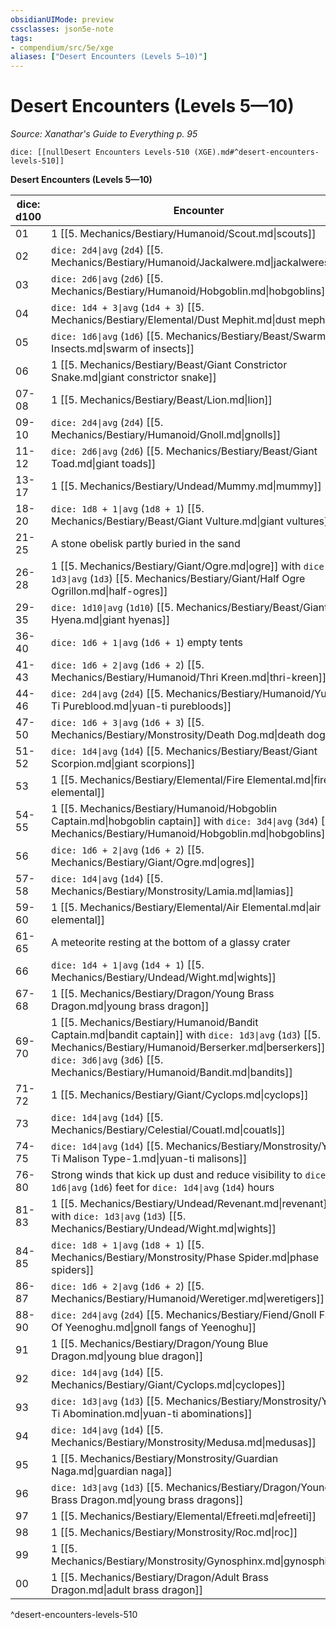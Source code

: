 ```yaml
---
obsidianUIMode: preview
cssclasses: json5e-note
tags:
- compendium/src/5e/xge
aliases: ["Desert Encounters (Levels 5—10)"]
---
```

# Desert Encounters (Levels 5—10)
*Source: Xanathar's Guide to Everything p. 95* 

`dice: [[nullDesert Encounters Levels-510 (XGE).md#^desert-encounters-levels-510]]`

**Desert Encounters (Levels 5—10)**

| dice: d100 | Encounter |
|------------|-----------|
| 01 | 1 [[5. Mechanics/Bestiary/Humanoid/Scout.md\|scouts]] |
| 02 | `dice: 2d4\|avg` (`2d4`) [[5. Mechanics/Bestiary/Humanoid/Jackalwere.md\|jackalweres]] |
| 03 | `dice: 2d6\|avg` (`2d6`) [[5. Mechanics/Bestiary/Humanoid/Hobgoblin.md\|hobgoblins]] |
| 04 | `dice: 1d4 + 3\|avg` (`1d4 + 3`) [[5. Mechanics/Bestiary/Elemental/Dust Mephit.md\|dust mephits]] |
| 05 | `dice: 1d6\|avg` (`1d6`) [[5. Mechanics/Bestiary/Beast/Swarm Of Insects.md\|swarm of insects]] |
| 06 | 1 [[5. Mechanics/Bestiary/Beast/Giant Constrictor Snake.md\|giant constrictor snake]] |
| 07-08 | 1 [[5. Mechanics/Bestiary/Beast/Lion.md\|lion]] |
| 09-10 | `dice: 2d4\|avg` (`2d4`) [[5. Mechanics/Bestiary/Humanoid/Gnoll.md\|gnolls]] |
| 11-12 | `dice: 2d6\|avg` (`2d6`) [[5. Mechanics/Bestiary/Beast/Giant Toad.md\|giant toads]] |
| 13-17 | 1 [[5. Mechanics/Bestiary/Undead/Mummy.md\|mummy]] |
| 18-20 | `dice: 1d8 + 1\|avg` (`1d8 + 1`) [[5. Mechanics/Bestiary/Beast/Giant Vulture.md\|giant vultures]] |
| 21-25 | A stone obelisk partly buried in the sand |
| 26-28 | 1 [[5. Mechanics/Bestiary/Giant/Ogre.md\|ogre]] with `dice: 1d3\|avg` (`1d3`) [[5. Mechanics/Bestiary/Giant/Half Ogre Ogrillon.md\|half-ogres]] |
| 29-35 | `dice: 1d10\|avg` (`1d10`) [[5. Mechanics/Bestiary/Beast/Giant Hyena.md\|giant hyenas]] |
| 36-40 | `dice: 1d6 + 1\|avg` (`1d6 + 1`) empty tents |
| 41-43 | `dice: 1d6 + 2\|avg` (`1d6 + 2`) [[5. Mechanics/Bestiary/Humanoid/Thri Kreen.md\|thri-kreen]] |
| 44-46 | `dice: 2d4\|avg` (`2d4`) [[5. Mechanics/Bestiary/Humanoid/Yuan Ti Pureblood.md\|yuan-ti purebloods]] |
| 47-50 | `dice: 1d6 + 3\|avg` (`1d6 + 3`) [[5. Mechanics/Bestiary/Monstrosity/Death Dog.md\|death dogs]] |
| 51-52 | `dice: 1d4\|avg` (`1d4`) [[5. Mechanics/Bestiary/Beast/Giant Scorpion.md\|giant scorpions]] |
| 53 | 1 [[5. Mechanics/Bestiary/Elemental/Fire Elemental.md\|fire elemental]] |
| 54-55 | 1 [[5. Mechanics/Bestiary/Humanoid/Hobgoblin Captain.md\|hobgoblin captain]] with `dice: 3d4\|avg` (`3d4`) [[5. Mechanics/Bestiary/Humanoid/Hobgoblin.md\|hobgoblins]] |
| 56 | `dice: 1d6 + 2\|avg` (`1d6 + 2`) [[5. Mechanics/Bestiary/Giant/Ogre.md\|ogres]] |
| 57-58 | `dice: 1d4\|avg` (`1d4`) [[5. Mechanics/Bestiary/Monstrosity/Lamia.md\|lamias]] |
| 59-60 | 1 [[5. Mechanics/Bestiary/Elemental/Air Elemental.md\|air elemental]] |
| 61-65 | A meteorite resting at the bottom of a glassy crater |
| 66 | `dice: 1d4 + 1\|avg` (`1d4 + 1`) [[5. Mechanics/Bestiary/Undead/Wight.md\|wights]] |
| 67-68 | 1 [[5. Mechanics/Bestiary/Dragon/Young Brass Dragon.md\|young brass dragon]] |
| 69-70 | 1 [[5. Mechanics/Bestiary/Humanoid/Bandit Captain.md\|bandit captain]] with `dice: 1d3\|avg` (`1d3`) [[5. Mechanics/Bestiary/Humanoid/Berserker.md\|berserkers]] and `dice: 3d6\|avg` (`3d6`) [[5. Mechanics/Bestiary/Humanoid/Bandit.md\|bandits]] |
| 71-72 | 1 [[5. Mechanics/Bestiary/Giant/Cyclops.md\|cyclops]] |
| 73 | `dice: 1d4\|avg` (`1d4`) [[5. Mechanics/Bestiary/Celestial/Couatl.md\|couatls]] |
| 74-75 | `dice: 1d4\|avg` (`1d4`) [[5. Mechanics/Bestiary/Monstrosity/Yuan Ti Malison Type-1.md\|yuan-ti malisons]] |
| 76-80 | Strong winds that kick up dust and reduce visibility to `dice: 1d6\|avg` (`1d6`) feet for `dice: 1d4\|avg` (`1d4`) hours |
| 81-83 | 1 [[5. Mechanics/Bestiary/Undead/Revenant.md\|revenant]] with `dice: 1d3\|avg` (`1d3`) [[5. Mechanics/Bestiary/Undead/Wight.md\|wights]] |
| 84-85 | `dice: 1d8 + 1\|avg` (`1d8 + 1`) [[5. Mechanics/Bestiary/Monstrosity/Phase Spider.md\|phase spiders]] |
| 86-87 | `dice: 1d6 + 2\|avg` (`1d6 + 2`) [[5. Mechanics/Bestiary/Humanoid/Weretiger.md\|weretigers]] |
| 88-90 | `dice: 2d4\|avg` (`2d4`) [[5. Mechanics/Bestiary/Fiend/Gnoll Fang Of Yeenoghu.md\|gnoll fangs of Yeenoghu]] |
| 91 | 1 [[5. Mechanics/Bestiary/Dragon/Young Blue Dragon.md\|young blue dragon]] |
| 92 | `dice: 1d4\|avg` (`1d4`) [[5. Mechanics/Bestiary/Giant/Cyclops.md\|cyclopes]] |
| 93 | `dice: 1d3\|avg` (`1d3`) [[5. Mechanics/Bestiary/Monstrosity/Yuan Ti Abomination.md\|yuan-ti abominations]] |
| 94 | `dice: 1d4\|avg` (`1d4`) [[5. Mechanics/Bestiary/Monstrosity/Medusa.md\|medusas]] |
| 95 | 1 [[5. Mechanics/Bestiary/Monstrosity/Guardian Naga.md\|guardian naga]] |
| 96 | `dice: 1d3\|avg` (`1d3`) [[5. Mechanics/Bestiary/Dragon/Young Brass Dragon.md\|young brass dragons]] |
| 97 | 1 [[5. Mechanics/Bestiary/Elemental/Efreeti.md\|efreeti]] |
| 98 | 1 [[5. Mechanics/Bestiary/Monstrosity/Roc.md\|roc]] |
| 99 | 1 [[5. Mechanics/Bestiary/Monstrosity/Gynosphinx.md\|gynosphinx]] |
| 00 | 1 [[5. Mechanics/Bestiary/Dragon/Adult Brass Dragon.md\|adult brass dragon]] |
^desert-encounters-levels-510